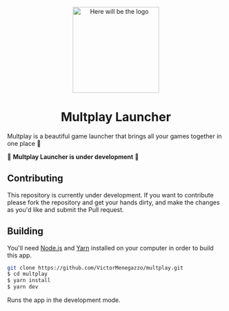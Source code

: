 <p align="center">
  <img src="" width="200" alt="Here will be the logo"/>
</p>

<h1 align="center">
  Multplay Launcher 
</h1>

Multplay is a beautiful game launcher that brings all your games together in one place 🧁

🚧 **Multplay Launcher is under development** 🚧

## Contributing

This repository is currently under development. If you want to contribute please fork the repository and get your hands dirty, and make the changes as you'd like and submit the Pull request.

## Building

You'll need [Node.js](https://nodejs.org) and [Yarn](https://yarnpkg.com/) installed on your computer in order to build this app.

```bash
git clone https://github.com/VictorMenegazzo/multplay.git
$ cd multplay
$ yarn install
$ yarn dev
```

Runs the app in the development mode.<br/>
